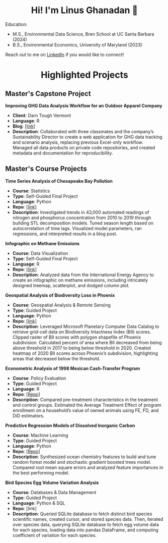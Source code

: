 <h1 align="center"> Hi! I'm Linus Ghanadan 👋</h1>

Education:
- M.S., Environmental Data Science, Bren School at UC Santa Barbara (2024)
- B.S., Environmental Economics, University of Maryland (2023)

Reach out to me on [LinkedIn](https://www.linkedin.com/in/linus-ghanadan/) if you would like to connect!

<h1 align="center"> Highlighted Projects</h1>

## Master's Capstone Project

**Improving GHG Data Analysis Workflow for an Outdoor Apparel Company**

- **Client**: Darn Tough Vermont
- **Language**: R
- **Blog**: [[link]](https://linusghanadan.github.io/blog/2024-6-20-post/)
- **Description**: Collaborated with three classmates and the company’s Sustainability Director to create a web application for GHG data tracking and scenario analysis, replacing previous Excel-only workflow. Managed all data products on private code repositories, and created metadata and documentation for reproducibility.

## Master's Course Projects

**Time Series Analysis of Chesapeake Bay Pollution**

- **Course**: Statistics
- **Type**: Self-Guided Final Project
- **Language**: Python
- **Repo**: [[link]](https://github.com/linusghanadan/chesapeake-bay-nutrient-pollution-python)
- **Description**: Investigated trends in 43,000 automated readings of nitrogen and phosphorus concentration from 2010 to 2019 through building STL decomposition models. Tuned season length based on autocorrelation of time lags. Visualized model parameters, ran regressions, and interpreted results in a blog post.

**Infographic on Methane Emissions**

- **Course**: Data Visualization
- **Type**: Self-Guided Final Project
- **Language**: R
- **Repo**: [[link]](https://github.com/linusghanadan/methane-infographic)
- **Description**: Analyzed data from the International Energy Agency to create an infographic on methane emissions, including intricately designed treemap, scatterplot, and dodged column plot.

**Geospatial Analysis of Biodiversity Loss in Phoenix**

- **Course**: Geospatial Analysis & Remote Sensing
- **Type**: Guided Project
- **Language**: Python
- **Repo**: [[link]](https://github.com/linusghanadan/phoenix_biodiversity)
- **Description**: Leveraged Microsoft Planetary Computer Data Catalog to retrieve grid-cell data on Biodiversity Intactness Index (BII) scores. Clipped raster of BII scores with polygon shapefile of Phoenix subdivision. Calculated percent of area where BII decreased from being above threshold in 2017 to being below threshold in 2020. Created heatmap of 2020 BII scores across Phoenix’s subdivision, highlighting areas that decreased below the threshold.

**Econometric Analysis of 1998 Mexican Cash-Transfer Program**

- **Course**: Policy Evaluation
- **Type**: Guided Project
- **Language**: R
- **Repo**: [[Repo]](https://github.com/linusghanadan/cash-transfer-policy)
- **Description**: Compared pre-treatment characteristics in the treatment and control groups. Estimated the Average Treatment Effect of program enrollment on a household’s value of owned animals using FE, FD, and DiD estimators.

**Predictive Regression Models of Dissolved Inorganic Carbon**

- **Course**: Machine Learning
- **Type**: Guided Project
- **Language**: Python
- **Repo**: [[Repo]](https://github.com/linusghanadan/dic-ml-models)
- **Description**: Synthesized ocean chemistry features to build and tune random forest model and stochastic gradient boosted trees model. Compared root mean square errors and analyzed feature importances in the best performing model.

**Bird Species Egg Volume Variation Analysis**

- **Course**: Databases & Data Management
- **Type**: Guided Project
- **Language**: Python & SQL
- **Repo**: [link]
- **Description**: Queried SQLite database to fetch distinct bird species scientific names, created cursor, and stored species data. Then, iterated over species data, querying SQLite database to fetch egg volume data for each species, loading data into pandas DataFrame, and computing coefficient of variation for each species.
